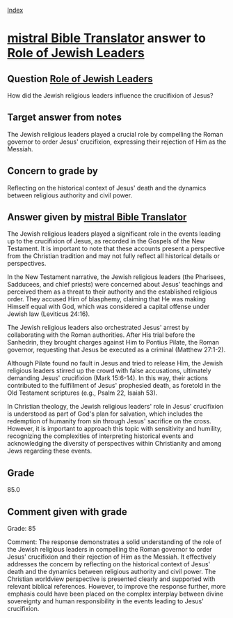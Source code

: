 
[Index](../../index.md)
# [mistral Bible Translator](../../answering_models/mistral_Bible_Translator.md) answer to [Role of Jewish Leaders](../../questions/Role_of_Jewish_Leaders.md)

## Question [Role of Jewish Leaders](../../questions/Role_of_Jewish_Leaders.md)
How did the Jewish religious leaders influence the crucifixion of Jesus?

## Target answer from notes
The Jewish religious leaders played a crucial role by compelling the Roman governor to order Jesus' crucifixion, expressing their rejection of Him as the Messiah.

## Concern to grade by
Reflecting on the historical context of Jesus' death and the dynamics between religious authority and civil power.

## Answer given by [mistral Bible Translator](../../answering_models/mistral_Bible_Translator.md)
 The Jewish religious leaders played a significant role in the events leading up to the crucifixion of Jesus, as recorded in the Gospels of the New Testament. It is important to note that these accounts present a perspective from the Christian tradition and may not fully reflect all historical details or perspectives.

In the New Testament narrative, the Jewish religious leaders (the Pharisees, Sadducees, and chief priests) were concerned about Jesus' teachings and perceived them as a threat to their authority and the established religious order. They accused Him of blasphemy, claiming that He was making Himself equal with God, which was considered a capital offense under Jewish law (Leviticus 24:16).

The Jewish religious leaders also orchestrated Jesus' arrest by collaborating with the Roman authorities. After His trial before the Sanhedrin, they brought charges against Him to Pontius Pilate, the Roman governor, requesting that Jesus be executed as a criminal (Matthew 27:1-2).

Although Pilate found no fault in Jesus and tried to release Him, the Jewish religious leaders stirred up the crowd with false accusations, ultimately demanding Jesus' crucifixion (Mark 15:6-14). In this way, their actions contributed to the fulfillment of Jesus' prophesied death, as foretold in the Old Testament scriptures (e.g., Psalm 22, Isaiah 53).

In Christian theology, the Jewish religious leaders' role in Jesus' crucifixion is understood as part of God's plan for salvation, which includes the redemption of humanity from sin through Jesus' sacrifice on the cross. However, it is important to approach this topic with sensitivity and humility, recognizing the complexities of interpreting historical events and acknowledging the diversity of perspectives within Christianity and among Jews regarding these events.

## Grade
85.0

## Comment given with grade
Grade: 85

Comment: The response demonstrates a solid understanding of the role of the Jewish religious leaders in compelling the Roman governor to order Jesus' crucifixion and their rejection of Him as the Messiah. It effectively addresses the concern by reflecting on the historical context of Jesus' death and the dynamics between religious authority and civil power. The Christian worldview perspective is presented clearly and supported with relevant biblical references. However, to improve the response further, more emphasis could have been placed on the complex interplay between divine sovereignty and human responsibility in the events leading to Jesus' crucifixion.
